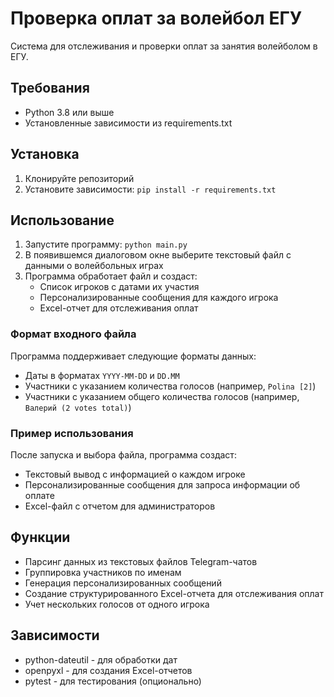 # Проверка оплат за волейбол ЕГУ

Система для отслеживания и проверки оплат за занятия волейболом в ЕГУ.

## Требования

- Python 3.8 или выше
- Установленные зависимости из requirements.txt

## Установка

1. Клонируйте репозиторий
2. Установите зависимости: `pip install -r requirements.txt`

## Использование

1. Запустите программу: `python main.py`
2. В появившемся диалоговом окне выберите текстовый файл с данными о волейбольных играх
3. Программа обработает файл и создаст:
   - Список игроков с датами их участия
   - Персонализированные сообщения для каждого игрока
   - Excel-отчет для отслеживания оплат

### Формат входного файла

Программа поддерживает следующие форматы данных:
- Даты в форматах `YYYY-MM-DD` и `DD.MM`
- Участники с указанием количества голосов (например, `Polina [2]`)
- Участники с указанием общего количества голосов (например, `Валерий (2 votes total)`)

### Пример использования 

После запуска и выбора файла, программа создаст:
- Текстовый вывод с информацией о каждом игроке
- Персонализированные сообщения для запроса информации об оплате
- Excel-файл с отчетом для администраторов

## Функции

- Парсинг данных из текстовых файлов Telegram-чатов
- Группировка участников по именам
- Генерация персонализированных сообщений
- Создание структурированного Excel-отчета для отслеживания оплат
- Учет нескольких голосов от одного игрока

## Зависимости

- python-dateutil - для обработки дат
- openpyxl - для создания Excel-отчетов
- pytest - для тестирования (опционально) 